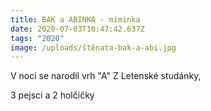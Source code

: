 ```yaml
---
title: BAK a ABINKA - miminka
date: 2020-07-03T10:47:42.637Z
tags: "2020"
image: /uploads/štěnata-bak-a-abi.jpg
---
```

V noci se narodil vrh "A" Z Letenské studánky, 

3 pejsci a 2 holčičky